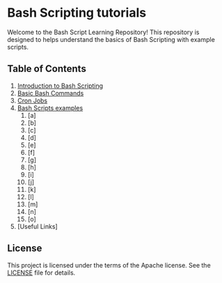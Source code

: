 # Bash Scripting tutorials

Welcome to the Bash Script Learning Repository! This repository is designed to helps understand the basics of Bash Scripting with example scripts.

## Table of Contents
1. [Introduction to Bash Scripting](./introduction.md)
2. [Basic Bash Commands](./basic-bash-commands.md)
3. [Cron Jobs](./cron-job.md)
4. [Bash Scripts examples](./examples)
   1. [a]
   2. [b]
   3. [c]
   4. [d]
   5. [e]
   6. [f]
   7. [g]
   8. [h]
   9. [i]
   10. [j]
   11. [k]
   12. [l]
   13. [m]
   14. [n]
   15. [o]
5. [Useful Links]

## License
This project is licensed under the terms of the Apache license. See the [LICENSE](./LICENSE) file for details.
